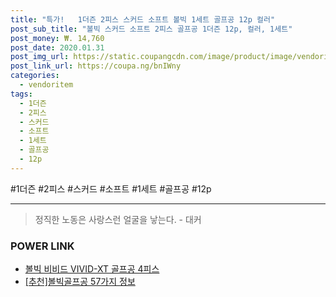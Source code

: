 ```yaml
--- 
title: "특가!   1더즌 2피스 스커드 소프트 볼빅 1세트 골프공 12p 컬러" 
post_sub_title: "볼빅 스커드 소프트 2피스 골프공 1더즌 12p, 컬러, 1세트" 
post_money: ₩. 14,760 
post_date: 2020.01.31 
post_img_url: https://static.coupangcdn.com/image/product/image/vendoritem/2019/07/11/4259079221/d44e6f82-cd02-4c0f-a87c-f07bf01d11a7.jpg 
post_link_url: https://coupa.ng/bnIWny 
categories: 
  - vendoritem 
tags: 
  - 1더즌 
  - 2피스 
  - 스커드 
  - 소프트 
  - 1세트 
  - 골프공 
  - 12p 
--- 
```

  #1더즌 #2피스 #스커드 #소프트 #1세트 #골프공 #12p 
<hr> 

> 정직한 노동은 사랑스런 얼굴을 낳는다. - 대커 


### POWER LINK

* <a href="https://blog.naver.com/sakai111/221784227209" target="_blank">볼빅 비비드 VIVID-XT 골프공 4피스</a>
* <a href="https://blog.naver.com/fasyy4321/221790880232" target="_blank">[추천]볼빅골프공 57가지 정보</a>
